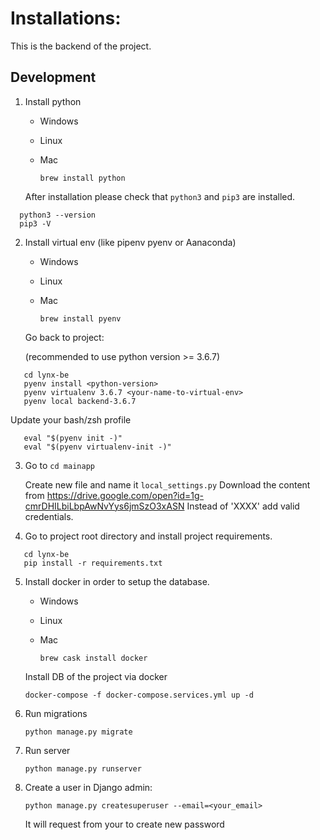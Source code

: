 # Installations:

This is the backend of the project.

## Development

1. Install python  
    - Windows
    
    - Linux
    
    - Mac
    
        `brew install python`
          
   After installation please check that ```python3``` and ```pip3``` are installed.
   
```
  python3 --version
  pip3 -V
```
      
2. Install virtual env (like pipenv pyenv or Aanaconda)
    
    - Windows
    
    - Linux
    
    - Mac
    
        `brew install pyenv`
       
   Go back to project:
   
   (recommended to use python version >= 3.6.7)
   
```
   cd lynx-be
   pyenv install <python-version>
   pyenv virtualenv 3.6.7 <your-name-to-virtual-env>
   pyenv local backend-3.6.7
```
   
   Update your bash/zsh profile
   
```
   eval "$(pyenv init -)"
   eval "$(pyenv virtualenv-init -)"
```
   
3. Go to `cd mainapp`

    Create new file and name it `local_settings.py`
    Download the content from https://drive.google.com/open?id=1g-cmrDHILbiLbpAwNvYys6jmSzO3xASN
    Instead of 'XXXX' add valid credentials.
    
4. Go to project root directory and install project requirements.

```
   cd lynx-be
   pip install -r requirements.txt
```
   
5. Install docker in order to setup the database.
    
   - Windows
    
    - Linux
    
    - Mac
    
        `brew cask install docker`
     
    Install DB of the project via docker 
    
    `docker-compose -f docker-compose.services.yml up -d`
    
6. Run migrations

    `python manage.py migrate`
    
6. Run server

    `python manage.py runserver`
    
7. Create a user in Django admin:

    `python manage.py createsuperuser --email=<your_email>`
    
    It will request from your to create new password

    